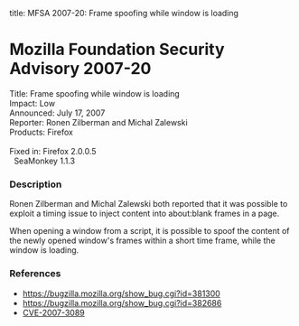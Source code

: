 title: MFSA 2007-20: Frame spoofing while window is loading

<h1>Mozilla Foundation Security Advisory 2007-20</h1>

<p><span class="label">Title:</span>      Frame spoofing while window is loading<br/>
<span class="label">Impact:</span>     Low<br/>
<span class="label">Announced:</span>  July 17, 2007<br/>
<span class="label">Reporter:</span>   Ronen Zilberman and Michal Zalewski<br/>
<span class="label">Products:</span>   Firefox<br/>
<br/>
<span class="label">Fixed in:</span>   Firefox 2.0.0.5<br/>
<span class="label">&#160;</span>      SeaMonkey 1.1.3</p>

<h3>Description</h3>

<p>Ronen Zilberman and Michal Zalewski both reported that it was possible to exploit a timing issue to inject content into about:blank frames in a page.

When opening a window from a script, it is possible to spoof the content of the
newly opened window's frames within a short time frame, while the window is
loading.</p>

<h3>References</h3>

<ul>
<li><a href="https://bugzilla.mozilla.org/show_bug.cgi?id=381300">
https://bugzilla.mozilla.org/show_bug.cgi?id=381300</a></li>
<li><a href="https://bugzilla.mozilla.org/show_bug.cgi?id=382686">
https://bugzilla.mozilla.org/show_bug.cgi?id=382686</a></li>
<li><a class="ex-ref" href="http://nvd.nist.gov/nvd.cfm?cvename=CVE-2007-3089">CVE-2007-3089</a></li>
</ul>



